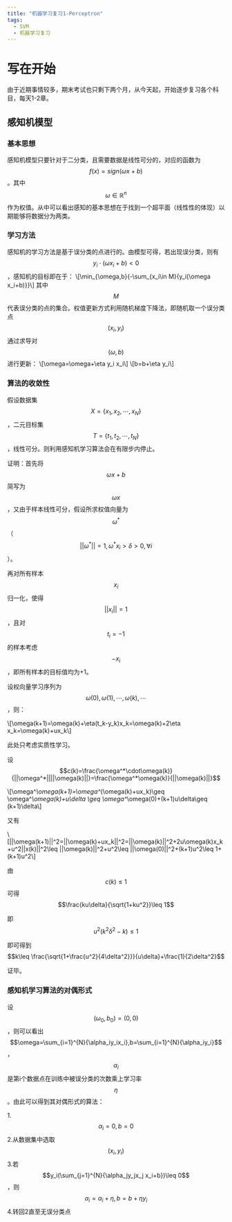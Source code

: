 ```yaml
---
title: "机器学习复习1-Perceptron"
tags:
  - SVM
  - 机器学习复习
---
```


<script type="text/javascript" src="http://cdn.mathjax.org/mathjax/latest/MathJax.js?config=default"></script>

# 写在开始

由于近期事情较多，期末考试也只剩下两个月，从今天起，开始逐步复习各个科目，每天1-2章。

## 感知机模型

### 基本思想

感知机模型只要针对于二分类，且需要数据是线性可分的，对应的函数为$$f(x)=sign(\omega x+b)$$。其中$$\omega\in \mathbb{R}^n$$作为权值。从中可以看出感知的基本思想在于找到一个超平面（线性性的体现）以期能够将数据分为两类。

### 学习方法

感知机的学习方法是基于误分类的点进行的。由模型可得，若出现误分类，则有$$y_i\cdot(\omega x_i+b)<0$$，感知机的目标即在于：
\\[\min_{\omega,b}{-\sum_{x_i\in M}{y_i(\omega x_i+b)}}\\]
其中$$M$$代表误分类的点的集合。权值更新方式利用随机梯度下降法，即随机取一个误分类点$$(x_i,y_i)$$通过求导对$$(\omega,b)$$进行更新：
\\[\omega=\omega+\eta y_i x_i\\]
\\[b=b+\eta y_i\\]


### 算法的收敛性

假设数据集$$X=\{x_1,x_2,\cdots,x_N\}$$，二元目标集$$T=\{t_1,t_2,\cdots,t_N\}$$，线性可分。则利用感知机学习算法会在有限步内停止。

证明：首先将$$\omega x+b$$简写为$$\omega x$$，又由于样本线性可分，假设所求权值向量为$$\omega^{*}$$（$$||\omega^{*}||=1,\omega^*x_i>\delta>0,\forall i$$）。

再对所有样本$$x_i$$归一化，使得$$||x_i||=1$$，且对$$t_i=-1$$的样本考虑$$-x_i$$，即所有样本的目标值均为+1。

设权向量学习序列为$$\omega(0),\omega(1),\cdots,\omega(k),\cdots$$，则：

\\[\omega(k+1)=\omega(k)+\eta(t_k-y_k)x_k=\omega(k)+2\eta x_k=\omega(k)+ux_k\\]

此处只考虑实质性学习。

设$$c(k)=\frac{\omega^*\cdot\omega(k)}{||\omega^*||||\omega(k)||}=\frac{\omega^*\omega(k)}{||\omega(k)||}$$

\\[\omega^*\omega(k+1)=\omega^*(\omega(k)+ux_k)\geq \omega^*\omega(k)+u\delta \geq \omega^*\omega(0)+(k+1)u\delta\geq (k+1)\delta\\]

又有

\\[||\omega(k+1)||^2=||\omega(k)+ux_k||^2=||\omega(k)||^2+2u\omega(k)x_k+u^2||x(k)||^2\leq ||\omega(k)||^2+u^2\leq ||\omega(0)||^2+(k+1)u^2\leq 1+(k+1)u^2\\]

由$$c(k)\leq 1$$可得$$\frac{ku\delta}{\sqrt{1+ku^2}}\leq 1$$

即$$u^2(k^2\delta^2-k)\leq 1$$

即可得到$$k\leq \frac{\sqrt{1+\frac{u^2}{4\delta^2}}}{u\delta}+\frac{1}{2\delta^2}$$

证毕。

### 感知机学习算法的对偶形式

设$$(\omega_0,b_0)=(0,0)$$，则可以看出$$\omega=\sum_{i=1}^{N}{\alpha_iy_ix_i},b=\sum_{i=1}^{N}{\alpha_iy_i}$$，$$\alpha_i$$是第i个数据点在训练中被误分类的次数乘上学习率$$\eta$$。由此可以得到其对偶形式的算法：

 1.$$\alpha_i=0,b=0$$
 2.从数据集中选取$$(x_i,y_i)$$
 3.若$$y_i(\sum_{j=1}^{N}{\alpha_jy_jx_j x_i+b})\leq 0$$，则$$\alpha_i=\alpha_i+\eta,b=b+\eta y_i$$
 4.转回2直至无误分类点

